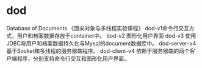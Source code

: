 # dod
Database of Documents
《面向对象与多线程实验课程》
dod-v1命令行交互方式，用户和档案数据存放于container中。
dod-v2 图形化用户界面
dod-v3 使用JDBC将用户和档案数据持久化与Mysql的document数据库中。
dod-server-v4 基于Socket和多线程的服务器端程序。
dod-client-v4 依赖于服务器端的两个客户端程序，分别支持命令行交互和图形化用户界面。
